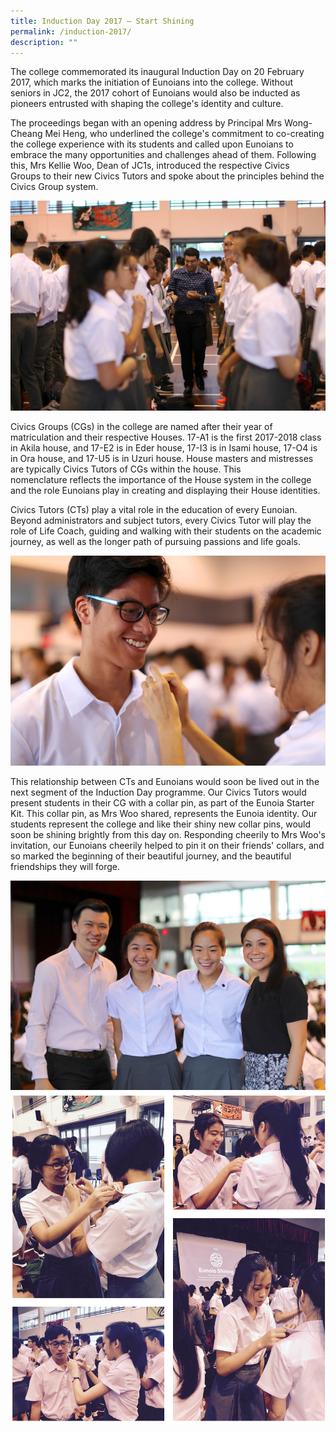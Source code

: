 ```yaml
---
title: Induction Day 2017 – Start Shining
permalink: /induction-2017/
description: ""
---
```


The college commemorated its inaugural Induction Day on 20 February 2017, which marks the initiation of Eunoians into the college. Without seniors in JC2, the 2017 cohort of Eunoians would also be inducted as pioneers entrusted with shaping the college's identity and culture.

The proceedings began with an opening address by Principal Mrs Wong-Cheang Mei Heng, who underlined the college's commitment to co-creating the college experience with its students and called upon Eunoians to embrace the many opportunities and challenges ahead of them. Following this, Mrs Kellie Woo, Dean of JC1s, introduced the respective Civics Groups to their new Civics Tutors and spoke about the principles behind the Civics Group system.

![](/images/InductionDay_1.jpeg)

Civics Groups (CGs) in the college are named after their year of matriculation and their respective Houses. 17-A1 is the first 2017-2018 class in Akila house, and 17-E2 is in Eder house, 17-I3 is in Isami house, 17-O4 is in Ora house, and 17-U5 is in Uzuri house. House masters and mistresses are typically Civics Tutors of CGs within the house. This nomenclature reflects the importance of the House system in the college and the role Eunoians play in creating and displaying their House identities.

Civics Tutors (CTs) play a vital role in the education of every Eunoian. Beyond administrators and subject tutors, every Civics Tutor will play the role of Life Coach, guiding and walking with their students on the academic journey, as well as the longer path of pursuing passions and life goals.

![](/images/InductionDay_2.jpeg)

This relationship between CTs and Eunoians would soon be lived out in the next segment of the Induction Day programme. Our Civics Tutors would present students in their CG with a collar pin, as part of the Eunoia Starter Kit. This collar pin, as Mrs Woo shared, represents the Eunoia identity. Our students represent the college and like their shiny new collar pins, would soon be shining brightly from this day on. Responding cheerily to Mrs Woo's invitation, our Eunoians cheerily helped to pin it on their friends' collars, and so marked the beginning of their beautiful journey, and the beautiful friendships they will forge.

![](/images/InductionDay_3.jpeg)
![](/images/InductionDay-4.png)

